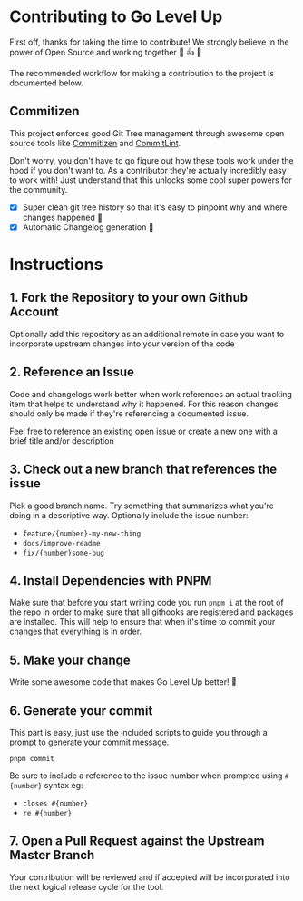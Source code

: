 # Contributing to Go Level Up

First off, thanks for taking the time to contribute! We strongly believe in the power of Open Source and working together :muscle: :+1: :tada:

The recommended workflow for making a contribution to the project is documented below.

## Commitizen

This project enforces good Git Tree management through awesome open source tools like [Commitizen](https://github.com/commitizen/cz-cli) and [CommitLint](https://github.com/conventional-changelog/commitlint).

Don't worry, you don't have to go figure out how these tools work under the hood if you don't want to. As a contributor they're actually incredibly easy to work with! Just understand that this unlocks some cool super powers for the community.

- [x] Super clean git tree history so that it's easy to pinpoint why and where changes happened :evergreen_tree:
- [x] Automatic Changelog generation :rocket:

# Instructions

## 1. Fork the Repository to your own Github Account

Optionally add this repository as an additional remote in case you want to incorporate upstream changes into your version of the code

## 2. Reference an Issue

Code and changelogs work better when work references an actual tracking item that helps to understand why it happened. For this reason changes should only be made if they're referencing a documented issue.

Feel free to reference an existing open issue or create a new one with a brief title and/or description

## 3. Check out a new branch that references the issue

Pick a good branch name. Try something that summarizes what you're doing in a descriptive way. Optionally include the issue number:

- `feature/{number}-my-new-thing`
- `docs/improve-readme`
- `fix/{number}some-bug`

## 4. Install Dependencies with PNPM

Make sure that before you start writing code you run `pnpm i` at the root of the repo in order to make sure that all githooks are registered and packages are installed. This will help to ensure that when it's time to commit your changes that everything is in order.

## 5. Make your change

Write some awesome code that makes Go Level Up better! :muscle:

## 6. Generate your commit

This part is easy, just use the included scripts to guide you through a prompt to generate your commit message.

```
pnpm commit
```

Be sure to include a reference to the issue number when prompted using `#{number}` syntax eg:

- `closes #{number}`
- `re #{number}`

## 7. Open a Pull Request against the Upstream Master Branch

Your contribution will be reviewed and if accepted will be incorporated into the next logical release cycle for the tool.
